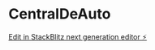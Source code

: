 # CentralDeAuto

[Edit in StackBlitz next generation editor ⚡️](https://stackblitz.com/~/github.com/Field-devs/CentralDeAuto)